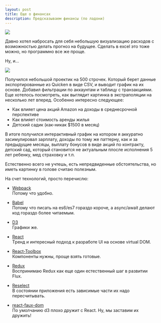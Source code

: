 ```yaml
---
layout: post
title: Еще о финансах
description: Предсказываем финансы (по ладони)
---
```


<img src="http://i.imgur.com/sf3WSKf.jpg" class="img-responsive img-thumbnail">

Давно хотел набросать для себя небольшую визуализацию расходов с возможностью делать
прогноз на будущее. Сделать в excel это тоже можно, но программно все же проще.

Ну, и...

<img src="http://i.imgur.com/izcUe8H.jpg" class="img-responsive img-thumbnail">

Получился небольшой проектик на 500 строчек.
Который берет данные экспортированные из Quicken в виде CSV, и выводит график на их
основе. Добавил фильтрации по аккаунтам и таблицу с транзакциями.
Еще хотелось посмотреть, как выглядит картинка в экстраполяции на несколько лет вперед.
Особенно интересно следующее:

- Как влияет цена акций Amazon на доходы в среднесрочной перспективе
- Как влияет стоимость аренды жилья
- Детский садик (как-никак $1500 в месяц)
 
В итоге получился интерактивный график на котором я аккуратно засимулировал
зарплату, доходы по тому же паттерну, как и за предыдущие месяцы, выплату бонусов
в виде акций по контракту, детский сад, который становится не актуальным плосле 
исполнения 5 лет ребенку, мед страховку и т.п.

Естественно всего не учтешь, есть непредвиденные обстоятельства, но иметь картинку
в голове считаю полезным.

На счет технологий, просто перечислю:

- [Webpack](https://webpack.github.io/)<br>
   Потому что удобно.
   
- [Babel](https://babeljs.io/)<br>
   Потому что писать на es6/es7 гораздо короче, а async/await делают код гораздо более
   читаемым.
   
- [D3](https://d3js.org/)<br>
   Графики же.
   
- [React](https://facebook.github.io/react/)<br>
   Tренд и интересный подход к разработе UI на основе virtual DOM.
   
- [React-Toolbox](http://react-toolbox.com/)<br>
   Компоненты нужны, проще взять готовые.
   
- [Redux](http://redux.js.org/)<br>
   Воспринимаю Redux как еще один естественный шаг в развитии Flux.

- [Reselect](https://github.com/reactjs/reselect)<br>
   В состоянии приложения есть зависимые части их надо пересчитывать.
   
- [react-faux-dom](https://github.com/Olical/react-faux-dom)<br>
   По умолчанию d3 плохо дружит с React. Ну, мы заставим их дружить!
